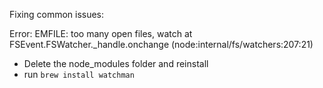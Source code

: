 Fixing common issues:

Error: EMFILE: too many open files, watch
    at FSEvent.FSWatcher._handle.onchange (node:internal/fs/watchers:207:21)

- Delete the node_modules folder and reinstall 
- run `brew install watchman`

